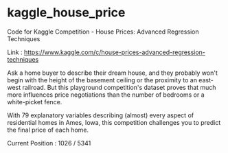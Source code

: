 # kaggle_house_price
Code for Kaggle Competition - House Prices: Advanced Regression Techniques

Link : https://www.kaggle.com/c/house-prices-advanced-regression-techniques

Ask a home buyer to describe their dream house, and they probably won't begin with the height of the basement ceiling or the proximity to an east-west railroad. But this playground competition's dataset proves that much more influences price negotiations than the number of bedrooms or a white-picket fence.

With 79 explanatory variables describing (almost) every aspect of residential homes in Ames, Iowa, this competition challenges you to predict the final price of each home.

Current Position : 1026 / 5341